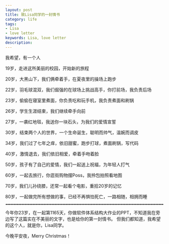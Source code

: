 ```yaml
---
layout: post
title: 致Lisa同学的一封情书
category: life
tags:
- Lisa
- love letter
keywords: Lisa, love letter
description:
---
```

我希望，有一个人

19岁，走进这所美丽的校园，开始新的旅程

20岁，大黑山下，我们俩牵着手，在夏夜里的操场上跑步

22岁，羽毛球混双，我们倔强的在球场上挑战高手，你打前场，我负责后场

23岁，偷偷在寝室里煮面，你负责吃和玩手机，我负责煮面和刷锅

26岁，学生生涯结束，我们继续牵手向前

27岁，一袭红地毯，我送你一块石头，为我们的爱情宣誓

30岁，结束两个人的世界，一个生命诞生，聪明而帅气，温婉而调皮

34岁，我们过了七年之痒，依旧甜蜜，跑步打球，煮面刷锅，写代码

40岁，激情退去，我们依旧相爱，牵着手吻着脸

50岁，孩子有了自己的爱情，我们一起送上祝福，为年轻人打气

60岁，一起去旅行，你逛街购物摆Poss，我拎包拍照看地图

70岁，我们儿孙绕膝，还常一起看个电影，重拾20岁的记忆

80岁，一起做完所有想做的事，已经不再惧怕死亡，一路相随，相拥而睡

<hr style="border : 1px dashed #d9d9d9;" />

今年你23岁，在一起第1165天，你做软件体系结构大作业的PPT，不知道我在旁边写了这篇实在不美丽的文字，也是给你的第一封情书。
但我们都知道，我希望的这个人，就是你，Lisa同学。

今晚平安夜，Merry Christmas！
